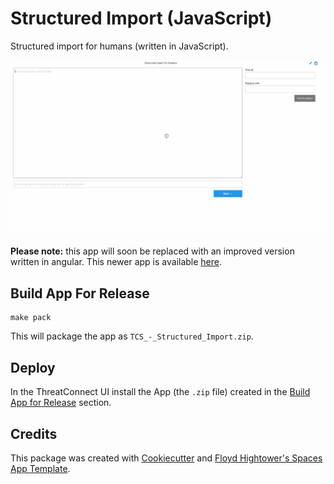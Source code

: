 # Structured Import (JavaScript)

Structured import for humans (written in JavaScript).

![Quick, easy structured import app](structured_import_for_humans.gif)

**Please note:** this app will soon be replaced with an improved version written in angular. This newer app is available [here](https://github.com/fhightower-tc/structured-import-app).

## Build App For Release

```
make pack
```

This will package the app as `TCS_-_Structured_Import.zip`.

## Deploy

In the ThreatConnect UI install the App (the `.zip` file) created in the [Build App for Release](#build-app-for-release) section.

## Credits

This package was created with [Cookiecutter](https://github.com/audreyr/cookiecutter) and [Floyd Hightower's Spaces App Template](https://github.com/fhightower-templates/threatconnect-js-spaces-template).
